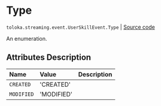 # Type
`toloka.streaming.event.UserSkillEvent.Type` | [Source code](https://github.com/Toloka/toloka-kit/blob/v1.1.1/src/streaming/event.py#L86)

An enumeration.

## Attributes Description

| Name | Value | Description |
| :------| :-----------| :----------| 
`CREATED`|'CREATED'|
`MODIFIED`|'MODIFIED'|
